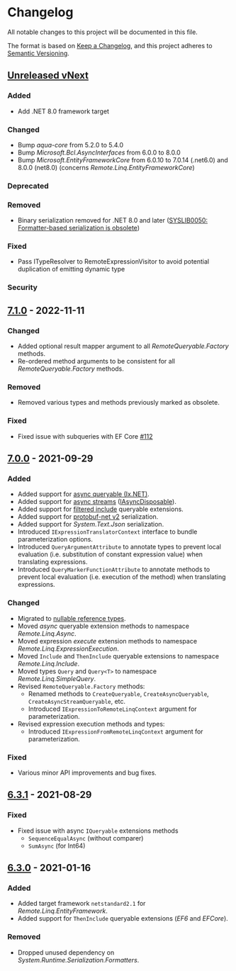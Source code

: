 # Changelog

All notable changes to this project will be documented in this file.

The format is based on [Keep a Changelog](https://keepachangelog.com/en/1.0.0/),
and this project adheres to [Semantic Versioning](https://semver.org/spec/v2.0.0.html).

## [Unreleased vNext][vnext-unreleased]

### Added

- Add .NET 8.0 framework target

### Changed

- Bump _aqua-core_ from 5.2.0 to 5.4.0
- Bump _Microsoft.Bcl.AsyncInterfaces_ from 6.0.0 to 8.0.0
- Bump _Microsoft.EntityFrameworkCore_ from 6.0.10 to 7.0.14 (.net6.0) and 8.0.0 (net8.0) (concerns _Remote.Linq.EntityFrameworkCore_)

### Deprecated

### Removed

- Binary serialization removed for .NET 8.0 and later ([SYSLIB0050: Formatter-based serialization is obsolete][syslib0050])

### Fixed

- Pass ITypeResolver to RemoteExpressionVisitor to avoid potential duplication of emitting dynamic type

### Security

## [7.1.0][7.1.0] - 2022-11-11

### Changed

- Added optional result mapper argument to all _RemoteQueryable.Factory_ methods.
- Re-ordered method arguments to be consistent for all _RemoteQueryable.Factory_ methods.

### Removed

- Removed various types and methods previously marked as obsolete.

### Fixed

- Fixed issue with subqueries with EF Core [#112][issue#112]

## [7.0.0][7.0.0] - 2021-09-29

### Added

- Added support for [async queryable (Ix.NET)][async-queryable].
- Added support for [async streams][async-streams] ([IAsyncDisposable][iasyncdisposable]).
- Added support for [filtered include][ef-filtered-include] queryable extensions.
- Added support for [protobuf-net v2][protobuf-net-v2] serialization.
- Added support for _System.Text.Json_ serialization.
- Introduced `IExpressionTranslatorContext` interface to bundle parameterization options.
- Introduced `QueryArgumentAttribute` to annotate types to prevent local evaluation (i.e. substitution of constant expression value) when translating expressions.
- Introduced `QueryMarkerFunctionAttribute` to annotate methods to prevent local evaluation (i.e. execution of the method) when translating expressions.

### Changed

- Migrated to [nullable reference types][nullable-references].
- Moved _async_ queryable extension methods to namespace _Remote.Linq.Async_.
- Moved expression _execute_ extension methods to namespace _Remote.Linq.ExpressionExecution_.
- Moved `Include` and `ThenInclude` queryable extensions to namespace _Remote.Linq.Include_.
- Moved types `Query` and `Query<T>` to namespace _Remote.Linq.SimpleQuery_.
- Revised `RemoteQueryable.Factory` methods:
  - Renamed methods to `CreateQueryable`, `CreateAsyncQueryable`, `CreateAsyncStreamQueryable`, etc.
  - Introduced `IExpressionToRemoteLinqContext` argument for parameterization.
- Revised expression execution methods and types:
  - Introduced `IExpressionFromRemoteLinqContext` argument for parameterization.

### Fixed

- Various minor API improvements and bug fixes.

## [6.3.1][6.3.1] - 2021-08-29

### Fixed

- Fixed issue with async `IQueryable` extensions methods
  - `SequenceEqualAsync` (without comparer)
  - `SumAsync` (for Int64)

## [6.3.0][6.3.0] - 2021-01-16

### Added

- Added target framework `netstandard2.1` for _Remote.Linq.EntityFramework_.
- Added support for `ThenInclude` queryable extensions (_EF6_ and _EFCore_).

### Removed

- Dropped unused dependency on _System.Runtime.Serialization.Formatters_.

[vnext-unreleased]: https://github.com/6bee/Remote.Linq/compare/7.1.0...main
[7.1.0]: https://github.com/6bee/Remote.Linq/compare/7.0.0...7.1.0
[7.0.0]: https://github.com/6bee/Remote.Linq/compare/6.3.1...7.0.0
[6.3.1]: https://github.com/6bee/Remote.Linq/compare/6.3.0...6.3.1
[6.3.0]: https://github.com/6bee/Remote.Linq/compare/6.2.3...6.3.0

[issue#112]: https://github.com/6bee/Remote.Linq/issues/112

[async-queryable]: https://www.nuget.org/packages/System.Linq.Async.Queryable/
[async-streams]: https://docs.microsoft.com/en-us/dotnet/csharp/whats-new/tutorials/generate-consume-asynchronous-stream
[ef-filtered-include]: https://docs.microsoft.com/en-us/ef/core/querying/related-data/eager#filtered-include
[iasyncdisposable]: https://docs.microsoft.com/en-us/dotnet/api/system.iasyncdisposable
[nullable-references]: https://docs.microsoft.com/en-us/dotnet/csharp/nullable-references
[protobuf-net-v2]: https://www.nuget.org/packages/protobuf-net/2.4.6
[syslib0050]: https://learn.microsoft.com/en-us/dotnet/fundamentals/syslib-diagnostics/syslib0050
